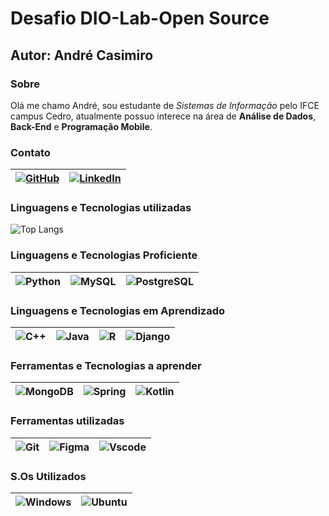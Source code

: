 # Desafio DIO-Lab-Open Source

## Autor: André Casimiro

### Sobre
Olá me chamo André, sou estudante de *Sistemas de Informação* pelo IFCE campus Cedro, atualmente possuo interece na área de **Análise de Dados**, **Back-End** e **Programação Mobile**.

### Contato
|[![GitHub](https://img.shields.io/badge/GitHub-100000?style=for-the-badge&logo=github&logoColor=white)](https://github.com/andre-nemesis)|[![LinkedIn](https://img.shields.io/badge/LinkedIn-0077B5?style=for-the-badge&logo=linkedin&logoColor=white)](https://www.linkedin.com/in/andre-casimiro-63425a283/)|
|--|--|


### Linguagens e Tecnologias utilizadas
![Top Langs](https://github-readme-stats-git-masterrstaa-rickstaa.vercel.app/api/top-langs/?username=andre-nemesis&bg_color=000&border_color=30A3DC&title_color=E94D5F&text_color=FFF)

### Linguagens e Tecnologias Proficiente
|![Python](https://img.shields.io/badge/python-3670A0?style=for-the-badge&logo=python&logoColor=ffdd54)|![MySQL](https://img.shields.io/badge/MySQL-00000F?style=for-the-badge&logo=mysql&logoColor=white)|![PostgreSQL](https://img.shields.io/badge/PostgreSQL-000?style=for-the-badge&logo=postgresql)|
|--|--|--|

### Linguagens e Tecnologias em Aprendizado
|![C++](https://img.shields.io/badge/C%2B%2B-00599C?style=for-the-badge&logo=c%2B%2B&logoColor=white)|![Java](https://img.shields.io/badge/java-%23ED8B00.svg?style=for-the-badge&logo=openjdk&logoColor=white)|![R](https://img.shields.io/badge/R-276DC3?style=for-the-badge&logo=r&logoColor=white)|![Django](https://img.shields.io/badge/django-%23092E20.svg?style=for-the-badge&logo=django&logoColor=white)|
|--|--|--|--|

### Ferramentas e Tecnologias a aprender

|![MongoDB](https://img.shields.io/badge/MongoDB-%234ea94b.svg?style=for-the-badge&logo=mongodb&logoColor=white)|![Spring](https://img.shields.io/badge/spring-%236DB33F.svg?style=for-the-badge&logo=spring&logoColor=white)|![Kotlin](https://img.shields.io/badge/Kotlin-0095D5?&style=for-the-badge&logo=kotlin&logoColor=white)|
|--|--|--|

### Ferramentas utilizadas

|![Git](https://img.shields.io/badge/GIT-E44C30?style=for-the-badge&logo=git&logoColor=white)|![Figma](https://img.shields.io/badge/Figma-696969?style=for-the-badge&logo=figma&logoColor=figma)|![Vscode](https://img.shields.io/badge/Vscode-007ACC?style=for-the-badge&logo=visual-studio-code&logoColor=white)|
|--|--|--|

### S.Os Utilizados

|![Windows](https://img.shields.io/badge/Windows-000?style=for-the-badge&logo=windows&logoColor=2CA5E0)|![Ubuntu](https://img.shields.io/badge/Ubuntu-35495E?style=for-the-badge&logo=ubuntu&logoColor=2CA5E0)|
|--|--|

